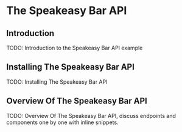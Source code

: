 # The Speakeasy Bar API

## Introduction

TODO: Introduction to the Speakeasy Bar API example

## Installing The Speakeasy Bar API

TODO: Installing The Speakeasy Bar API

## Overview Of The Speakeasy Bar API

TODO: Overview Of The Speakeasy Bar API, discuss endpoints and components one by one with inline snippets.
